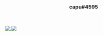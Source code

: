 <h3 align="center">capu#4595</h3>
<br>
<br>
<a href="https://github.com/capteeni/github-readme-stats">
  <img align="center" src="https://github-readme-stats.vercel.app/api?username=capteeni&hide=stars,issues&count_private=true&show_icons=true&theme=gotham"/>
</a>
<a href="https://github.com/capteeni/github-readme-stats">
  <img align="center" src="https://github-readme-stats.vercel.app/api/top-langs/?username=capteeni&layout=compact&theme=gotham" />
</a>
